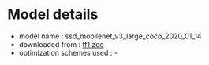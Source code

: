 # Model details

* model name : ssd_mobilenet_v3_large_coco_2020_01_14
* downloaded from : [tf1 zoo](https://github.com/tensorflow/models/blob/master/research/object_detection/g3doc/tf1_detection_zoo.md#mobile-models)
* optimization schemes used : -



